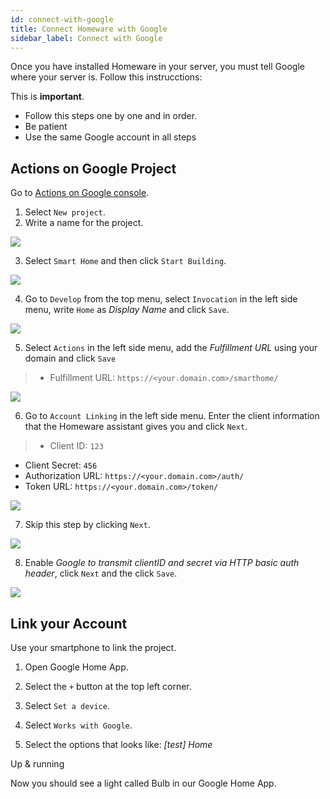 ```yaml
---
id: connect-with-google
title: Connect Homeware with Google
sidebar_label: Connect with Google
---
```


Once you have installed Homeware in your server, you must tell Google where your server is. Follow this instrucctions:

This is **important**.
- Follow this steps one by one and in order.
- Be patient
- Use the same Google account in all steps

## Actions on Google Project

Go to <a href="https://console.actions.google.com/" target="blanck">Actions on Google console</a>.

1. Select `New project`.
2. Write a name for the project.

<img src="/img/connect-with-google/S2C1.png"/>

3. Select `Smart Home` and then click `Start Building`.

<img src="/img/connect-with-google/S2C2.png"/>

4. Go to `Develop` from the top menu, select `Invocation` in the left side menu, write `Home` as *Display Name* and click `Save`.

<img src="/img/connect-with-google/S2C3.png"/>

5. Select `Actions` in the left side menu, add the *Fulfillment URL* using your domain and click `Save`

> - Fulfillment URL: `https://<your.domain.com>/smarthome/`


<img src="/img/connect-with-google/S2C4.png"/>

6. Go to `Account Linking` in the left side menu. Enter the client information that the Homeware assistant gives you and click `Next`.

> - Client ID: `123`
- Client Secret: `456`
- Authorization URL: `https://<your.domain.com>/auth/`
- Token URL: `https://<your.domain.com>/token/`

<img src="/img/connect-with-google/S2C5.png"/>

7. Skip this step by clicking `Next`.

<img src="/img/connect-with-google/S2C6.png"/>

8. Enable *Google to transmit clientID and secret via HTTP basic auth header*, click `Next` and the click `Save`.

<img src="/img/connect-with-google/S2C7.png"/>

## Link your Account

Use your smartphone to link the project.

1. Open Google Home App.

2. Select the `+` button at the top left corner.

3. Select `Set a device`.

4. Select `Works with Google`.

5. Select the options that looks like: *[test] Home*

Up & running

Now you should see a light called Bulb in our Google Home App.
